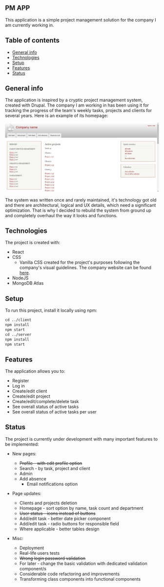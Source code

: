 ## PM APP
This application is a simple project management solution for the company I am currently working in.

## Table of contents
* [General info](#general-info)
* [Technologies](#technologies)
* [Setup](#setup)
* [Features](#features)
* [Status](#status)

## General info
The application is inspired by a cryptic project management system, created with Drupal. The company I am working in 
has been using it for tracking the progress of the team's weekly tasks, projects and clients for several years. 
Here is an example of its homepage:

![Legacy homepage](./img/legacy-homepage.jpg)

The system was written once and rarely maintained, it's technology got old and there are architectural, logical and 
UX details, which need a significant optimization. That is why I decided to rebuild the system from ground up and completely 
overhaul the way it looks and functions.

## Technologies
The project is created with:
* React
* CSS 
  * Vanilla CSS created for the project's purposes following the company's 
    visual guidelines. The company website can be found [here](https://publicis-dialog.bg/).
* NodeJS
* MongoDB Atlas

## Setup
To run this project, install it locally using npm:

```
cd ../client
npm install
npm start
cd ../server
npm install
npm start
```

## Features
The application allows you to:
* Register
* Log in
* Create/edit client
* Create/edit project
* Create/edit/complete/delete task
* See overall status of active tasks
* See overall status of active tasks per user

## Status
The project is currently under development with many important features to be implemented:

* New pages:
  * ~~Profile - with edit profile option~~
  * Search - by task, project and client
  * Admin
  * Add absence
    * Email notifications option
  
* Page updates:
  * Clients and projects deletion
  * Homepage - sort option by name, task count and department
  * ~~User status - icons instead of buttons~~
  * Add/edit task - better date picker component
  * Add/edit task - radio buttons for responsible field
  * Where applicable - better tables design

* Misc:
  * Deployment
  * Real-life users tests
  * ~~Wrong login password validation~~
  * For later - change the basic validation with dedicated validation component/s
  * Considerable code refactoring and improvements
  * Transforming class components into functional components


